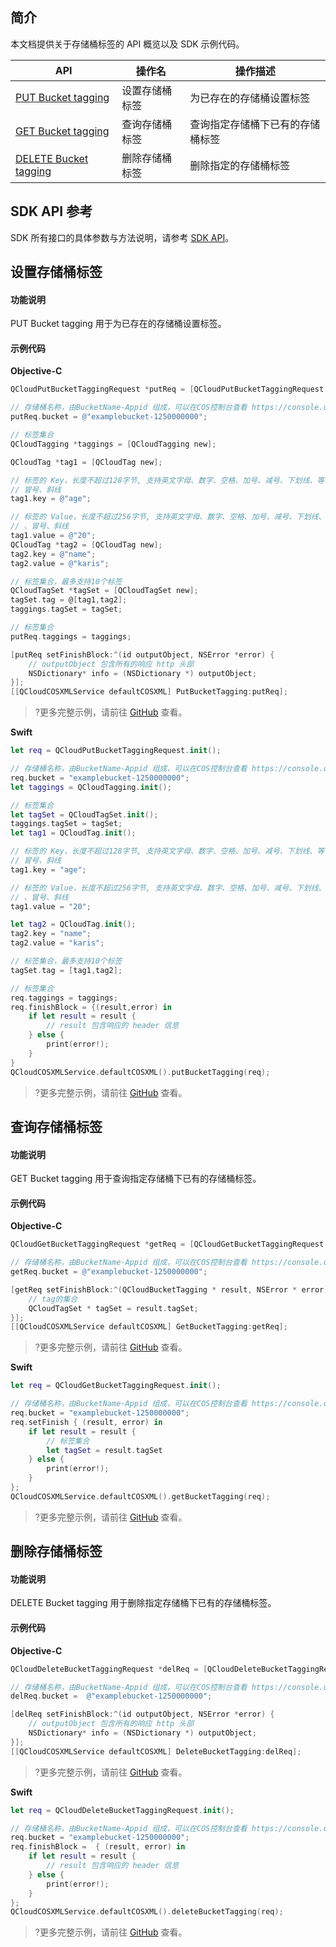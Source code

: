## 简介

本文档提供关于存储桶标签的 API 概览以及 SDK 示例代码。

| API                                                          | 操作名         | 操作描述                         |
| ------------------------------------------------------------ | -------------- | -------------------------------- |
| [PUT Bucket tagging](https://intl.cloud.tencent.com/document/product/436/8281) | 设置存储桶标签 | 为已存在的存储桶设置标签         |
| [GET Bucket tagging](https://intl.cloud.tencent.com/document/product/436/8277) | 查询存储桶标签 | 查询指定存储桶下已有的存储桶标签 |
| [DELETE Bucket tagging](https://intl.cloud.tencent.com/document/product/436/8286) | 删除存储桶标签 | 删除指定的存储桶标签             |

## SDK API 参考

SDK 所有接口的具体参数与方法说明，请参考 [SDK API](https://cos-ios-sdk-doc-1253960454.file.myqcloud.com/)。

## 设置存储桶标签

#### 功能说明

PUT Bucket tagging 用于为已存在的存储桶设置标签。

#### 示例代码
**Objective-C**

[//]: # (.cssg-snippet-put-bucket-tagging)
```objective-c
QCloudPutBucketTaggingRequest *putReq = [QCloudPutBucketTaggingRequest new];

// 存储桶名称，由BucketName-Appid 组成，可以在COS控制台查看 https://console.cloud.tencent.com/cos5/bucket
putReq.bucket = @"examplebucket-1250000000";

// 标签集合
QCloudTagging *taggings = [QCloudTagging new];

QCloudTag *tag1 = [QCloudTag new];

// 标签的 Key，长度不超过128字节, 支持英文字母、数字、空格、加号、减号、下划线、等号、点号、
// 冒号、斜线
tag1.key = @"age";

// 标签的 Value，长度不超过256字节, 支持英文字母、数字、空格、加号、减号、下划线、等号、点号
// 、冒号、斜线
tag1.value = @"20";
QCloudTag *tag2 = [QCloudTag new];
tag2.key = @"name";
tag2.value = @"karis";

// 标签集合，最多支持10个标签
QCloudTagSet *tagSet = [QCloudTagSet new];
tagSet.tag = @[tag1,tag2];
taggings.tagSet = tagSet;

// 标签集合
putReq.taggings = taggings;

[putReq setFinishBlock:^(id outputObject, NSError *error) {
    // outputObject 包含所有的响应 http 头部
    NSDictionary* info = (NSDictionary *) outputObject;
}];
[[QCloudCOSXMLService defaultCOSXML] PutBucketTagging:putReq];
```

>?更多完整示例，请前往 [GitHub](https://github.com/tencentyun/cos-snippets/tree/master/iOS/Objc/Examples/cases/BucketTagging.m) 查看。

**Swift**

[//]: # (.cssg-snippet-put-bucket-tagging)
```swift
let req = QCloudPutBucketTaggingRequest.init();

// 存储桶名称，由BucketName-Appid 组成，可以在COS控制台查看 https://console.cloud.tencent.com/cos5/bucket
req.bucket = "examplebucket-1250000000";
let taggings = QCloudTagging.init();

// 标签集合
let tagSet = QCloudTagSet.init();
taggings.tagSet = tagSet;
let tag1 = QCloudTag.init();

// 标签的 Key，长度不超过128字节, 支持英文字母、数字、空格、加号、减号、下划线、等号、点号、
// 冒号、斜线
tag1.key = "age";

// 标签的 Value，长度不超过256字节, 支持英文字母、数字、空格、加号、减号、下划线、等号、点号
// 、冒号、斜线
tag1.value = "20";

let tag2 = QCloudTag.init();
tag2.key = "name";
tag2.value = "karis";

// 标签集合，最多支持10个标签
tagSet.tag = [tag1,tag2];

// 标签集合
req.taggings = taggings;
req.finishBlock = {(result,error) in
    if let result = result {
        // result 包含响应的 header 信息
    } else {
        print(error!);
    }
}
QCloudCOSXMLService.defaultCOSXML().putBucketTagging(req);
```

>?更多完整示例，请前往 [GitHub](https://github.com/tencentyun/cos-snippets/tree/master/iOS/Swift/Examples/cases/BucketTagging.swift) 查看。

## 查询存储桶标签

#### 功能说明

GET Bucket tagging 用于查询指定存储桶下已有的存储桶标签。

#### 示例代码
**Objective-C**

[//]: # (.cssg-snippet-get-bucket-tagging)
```objective-c
QCloudGetBucketTaggingRequest *getReq = [QCloudGetBucketTaggingRequest new];

// 存储桶名称，由BucketName-Appid 组成，可以在COS控制台查看 https://console.cloud.tencent.com/cos5/bucket
getReq.bucket = @"examplebucket-1250000000";

[getReq setFinishBlock:^(QCloudBucketTagging * result, NSError * error) {
    // tag的集合
    QCloudTagSet * tagSet = result.tagSet;
}];
[[QCloudCOSXMLService defaultCOSXML] GetBucketTagging:getReq];
```

>?更多完整示例，请前往 [GitHub](https://github.com/tencentyun/cos-snippets/tree/master/iOS/Objc/Examples/cases/BucketTagging.m) 查看。

**Swift**

[//]: # (.cssg-snippet-get-bucket-tagging)
```swift
let req = QCloudGetBucketTaggingRequest.init();

// 存储桶名称，由BucketName-Appid 组成，可以在COS控制台查看 https://console.cloud.tencent.com/cos5/bucket
req.bucket = "examplebucket-1250000000";
req.setFinish { (result, error) in
    if let result = result {
        // 标签集合
        let tagSet = result.tagSet
    } else {
        print(error!);
    }
};
QCloudCOSXMLService.defaultCOSXML().getBucketTagging(req);
```

>?更多完整示例，请前往 [GitHub](https://github.com/tencentyun/cos-snippets/tree/master/iOS/Swift/Examples/cases/BucketTagging.swift) 查看。

## 删除存储桶标签

#### 功能说明

DELETE Bucket tagging 用于删除指定存储桶下已有的存储桶标签。

#### 示例代码
**Objective-C**

[//]: # (.cssg-snippet-delete-bucket-tagging)
```objective-c
QCloudDeleteBucketTaggingRequest *delReq = [QCloudDeleteBucketTaggingRequest new];

// 存储桶名称，由BucketName-Appid 组成，可以在COS控制台查看 https://console.cloud.tencent.com/cos5/bucket
delReq.bucket =  @"examplebucket-1250000000";

[delReq setFinishBlock:^(id outputObject, NSError *error) {
    // outputObject 包含所有的响应 http 头部
    NSDictionary* info = (NSDictionary *) outputObject;
}];
[[QCloudCOSXMLService defaultCOSXML] DeleteBucketTagging:delReq];
```

>?更多完整示例，请前往 [GitHub](https://github.com/tencentyun/cos-snippets/tree/master/iOS/Objc/Examples/cases/BucketTagging.m) 查看。

**Swift**

[//]: # (.cssg-snippet-delete-bucket-tagging)
```swift
let req = QCloudDeleteBucketTaggingRequest.init();

// 存储桶名称，由BucketName-Appid 组成，可以在COS控制台查看 https://console.cloud.tencent.com/cos5/bucket
req.bucket = "examplebucket-1250000000";
req.finishBlock =  { (result, error) in
    if let result = result {
        // result 包含响应的 header 信息
    } else {
        print(error!);
    }
};
QCloudCOSXMLService.defaultCOSXML().deleteBucketTagging(req);
```

>?更多完整示例，请前往 [GitHub](https://github.com/tencentyun/cos-snippets/tree/master/iOS/Swift/Examples/cases/BucketTagging.swift) 查看。

